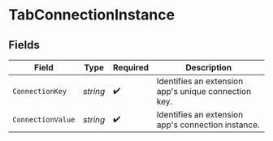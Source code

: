 # TabConnectionInstance


## Fields

| Field                                                | Type                                                 | Required                                             | Description                                          |
| ---------------------------------------------------- | ---------------------------------------------------- | ---------------------------------------------------- | ---------------------------------------------------- |
| `ConnectionKey`                                      | *string*                                             | :heavy_check_mark:                                   | Identifies an extension app's unique connection key. |
| `ConnectionValue`                                    | *string*                                             | :heavy_check_mark:                                   | Identifies an extension app's connection instance.   |